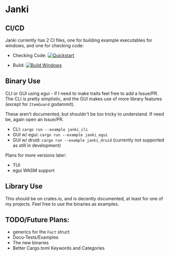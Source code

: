 ﻿# Janki
 
 ## CI/CD
 Janki currently has 2 CI files, one for building example executables for windows, and one for checking code:
 
 
 - Checking Code: [![Quickstart](https://github.com/Epacnoss/janki/actions/workflows/ci.yml/badge.svg)](https://github.com/Epacnoss/janki/actions/workflows/ci.yml)
 
 - Build: [![Build Windows](https://github.com/Epacnoss/janki/actions/workflows/build.yml/badge.svg)](https://github.com/Epacnoss/janki/actions/workflows/build.yml)

## Binary Use
CLI or GUI using egui - if I need to make traits feel free to add a Issue/PR.
The CLI is pretty simplistic, and the GUI makes use of more library features (except for `ItemGuard` godammit).

These aren't documented, but shouldn't be *too* tricky to understand. If need be, again open an Issue/PR.

 - CLI: `cargo run --example janki_cli`
 - GUI w/ egui: `cargo run --example janki_egui`
 - GUI w/ druid: `cargo run --example janki_druid` (currently not supported as still in development)

Plans for more versions later:
 - TUI
 - egui WASM support

## Library Use
This should be on crates.io, and is decently documented, at least for one of my projects.
Feel free to use the binaries as examples.

## TODO/Future Plans:
 - generics for the `Fact` struct
 - Docu-Tests/Examples
 - The new binaries
 - Better Cargo.toml Keywords and Categories
